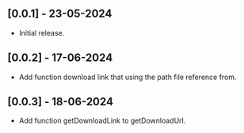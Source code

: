 ## [0.0.1] - 23-05-2024

* Initial release.

## [0.0.2] - 17-06-2024

* Add function download link that using the path file reference from.

## [0.0.3] - 18-06-2024
* Add function getDownloadLink to getDownloadUrl.